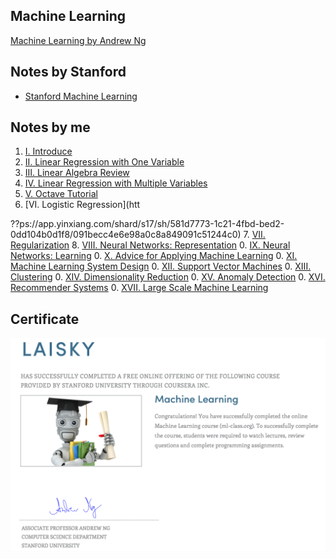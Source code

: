 Machine Learning
---

[Machine Learning by Andrew Ng](https://class.coursera.org/ml-007)

## Notes by Stanford

- [Stanford Machine Learning](http://www.holehouse.org/mlclass/index.html)

## Notes by me

1. [Ⅰ. Introduce](https://app.yinxiang.com/shard/s17/sh/f11d8377-0644-4e96-9122-a2b8900c62b9/a631a44f333f2aca01c1b38a1aa340ea)
2. [Ⅱ. Linear Regression with One Variable](https://app.yinxiang.com/shard/s17/sh/8eae1bf8-accd-44f7-8ec0-6212ee79848e/edbd53956c93d4b4fd925c91c229f789)
3. [Ⅲ. Linear Algebra Review](https://app.yinxiang.com/shard/s17/sh/c8b698de-c13e-4a99-ba58-87a1f65f94e6/b44f04901fa09bcebb5642c133106e51)
4. [Ⅳ. Linear Regression with Multiple Variables](https://app.yinxiang.com/shard/s17/sh/697bfbf0-8545-43da-bf22-6184fcb596b1/c77c8213626ab8f4bf52e8a9d62fbddd)
5. [Ⅴ. Octave Tutorial](https://app.yinxiang.com/shard/s17/sh/4060ebc6-8cb7-4aeb-8043-3a1d5f5f8e38/be55b8a0d09a15c98134082cdd1d078b)
6. [VI. Logistic Regression](htt




??ps://app.yinxiang.com/shard/s17/sh/581d7773-1c21-4fbd-bed2-0dd104b0d1f8/091becc4e6e98a0c8a849091c51244c0)
7. [VII. Regularization](https://app.yinxiang.com/shard/s17/sh/86f1b680-b89f-4f2b-a5ca-2fe522b583b0/285e36b16577c95f04f4b141a9e4c225)
8. [Ⅷ. Neural Networks: Representation](https://app.yinxiang.com/shard/s17/sh/4d078a47-c307-49c0-bae9-c236a6ce9df7/cfc1a8f4b61de586dd604caef8a2847f)
0. [IX. Neural Networks: Learning](https://app.yinxiang.com/shard/s17/sh/236cf5a7-9a45-4a57-bfae-7620accc49f5/26e663d8c316a4a96cd22c0ba94d6484)
0. [X. Advice for Applying Machine Learning](https://app.yinxiang.com/l/ABEGuCX5Sb9KyZvHYhG1AFV2gbc79CnzXa8)
0. [XI. Machine Learning System Design](https://app.yinxiang.com/l/ABHXIRWA2qFD7Lzdhfl_168acTS4ygP-0qc)
0. [XII. Support Vector Machines](https://app.yinxiang.com/l/ABEVqYP4oExElIPTOlD8LLtg-4nlL3bfg1E)
0. [XIII. Clustering](https://app.yinxiang.com/l/ABHsSI7AzYlO6K8irYvca6sviwt72URbYWk)
0. [XIV. Dimensionality Reduction](https://app.yinxiang.com/l/ABG3tvhXAa5BCKQIszTbUYb14cj7Am5rwGA)
0. [XV. Anomaly Detection](https://app.yinxiang.com/l/ABEIl-8mCipC26D14VSzja0cIO25kA4BaWo)
0. [XVI. Recommender Systems](https://app.yinxiang.com/l/ABG-XSCzbsRLwKUTl8mTEtUsFRxirJ6VHcY)
0. [XVII. Large Scale Machine Learning](https://app.yinxiang.com/l/ABGY67jyVC5Dlquc8DC8RI4os__fk3b-mRc)

## Certificate

![ml-007](/certificates/ml-007.png)
